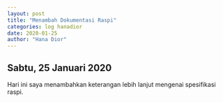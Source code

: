 ```yaml
---
layout: post
title: "Menambah Dokumentasi Raspi"
categories: log hanadior
date: 2020-01-25
author: "Hana Dior"
---
```


## Sabtu, 25 Januari 2020

Hari ini saya menambahkan keterangan lebih lanjut mengenai spesifikasi raspi.